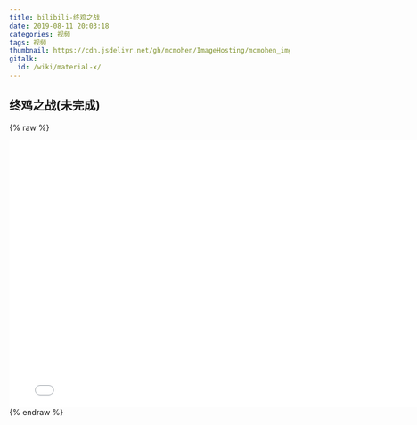 ```yaml
---
title: bilibili-终鸡之战
date: 2019-08-11 20:03:18
categories: 视频
tags: 视频
thumbnail: https://cdn.jsdelivr.net/gh/mcmohen/ImageHosting/mcmohen_imgtimg.jpg
gitalk:
  id: /wiki/material-x/
---
```


## 终鸡之战(未完成)

<!-- more -->

{% raw %}

<iframe src="//player.bilibili.com/player.html?aid=57943602&cid=101122124&page=1" width="780" height="480" frameborder="0" webkitallowfullscreen mozallowfullscreen allowfullscreen></iframe>
{% endraw %}

